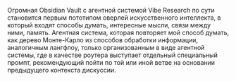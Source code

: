 
Огромная Obsidian Vault с агентной системой Vibe Research по сути становится первым пототипом оверлей искусственного интеллекта, в который входят способы думать, интересные мысли, связи между ними, память. Агентная система, которая повторяет мой способ думать, как дерево Монте-Карло из способов обработки информации, аналогичным лангфлоу, только организованным в виде агентной системы, где в качестве роутера выступает отдельный специальный промпт, рекомендующий пойти по той или иной ветве на основании предыдущего контекста дискуссии.
